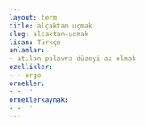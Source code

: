 ```yaml
---
layout: term
title: alçaktan uçmak
slug: alcaktan-ucmak
lisan: Türkçe
anlamlar:
- atılan palavra düzeyi az olmak
ozellikler:
- - argo
ornekler:
- - ''
orneklerkaynak:
- - ''
---
```


